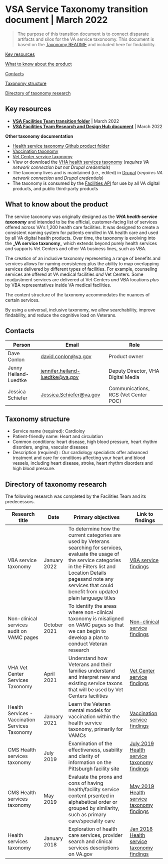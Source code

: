 # VSA Service Taxonomy transition document | March 2022

> The purpose of this transition document is to connect disparate artifacts and silos for the VA service taxonoomy. This document is based on the [Taxonomy README](https://github.com/department-of-veterans-affairs/va.gov-team/blob/master/products/facilities/taxonomy/readme.md) and included here for findabiility.

[Key resources](#key-resources) 

[What to know about the product](#what-to-know-about-the-product)

[Contacts](#contacts)

[Taxonomy structure](#taxonomy-structure)

[Directory of taxonomy research](#directory-of-taxonomy-research)

## Key resources 

- [**VSA Facilities Team transition folder**](https://github.com/department-of-veterans-affairs/va.gov-team/tree/master/teams/vsa/teams/facility-locator/product-transition-doc) | March 2022
- [**VSA Facilities Team Research and Design Hub document**](https://github.com/department-of-veterans-affairs/va.gov-team/blob/master/teams/vsa/teams/facility-locator/product-transition-doc/vsa-ux-transition-doc.md) | March 2022

**Other taxonomy documentation**
- [Health service taxonomy Github product folder](https://github.com/department-of-veterans-affairs/va.gov-team/tree/69833737d9fe22b8990bb987e7c50de13205c5d5/products/facilities/medical-centers/services-taxonomy)
- [Vaccination taxonomy](https://github.com/department-of-veterans-affairs/va.gov-team/blob/69833737d9fe22b8990bb987e7c50de13205c5d5/products/facilities/vaccination-taxonomy/README.md)
- [Vet Center service taxonomy](https://github.com/department-of-veterans-affairs/va.gov-team/tree/master/products/facilities/vet-centers/services-taxonomy)
- View or download the [VHA health services taxonomy](https://prod.cms.va.gov/vha-health-services) (_requires VA network connection but not Drupal credentials_)
- The taxonomy lives and is maintained (i.e., edited) in [Drupal](https://prod.cms.va.gov/admin/structure/taxonomy/manage/health_care_service_taxonomy/overview) (_requires VA network connection_ and _Drupal credentials_)
- The taxonomy is consumed by the [Facilities API](https://developer.va.gov/explore/facilities/docs/facilities?version=current) for use by all VA digital products, and public third-party products

## What to know about the product 

The service taxonomy was originally designed as the _**VHA health service taxonomy**_ and intended to be the official, customer-facing list of services offered across VA's 1,200 health care facilities. It was designed to create a consistent naming system for patients enrolled in VA health care and used by all VA digital health products. Over time, the taxonomy is evolving into the **_VA service taxonomy**_ which extends beyond purely health services and supports Vet Centers and other VA business lines, such as VBA. 

The creation of an inclusive taxonomy representing a range of benefits and services allows for naming consistency plus the ability to map overlapping services delivered by different types of facilities. For example, counseling services are offered at VA medical facilities _and_ Vet Centers. Some readjustment services are delivered at Vet Centers _and_ VBA locations _plus_ by VBA representatives inside VA medical facilities. 

The content structure of the taxonomy accommodates the nuances of certain services.

By using a universal, inclusive taxonomy, we allow searchability, improve findability, and reduce the cognitive load on Veterans. 

## Contacts
Person | Email | Role |
---| --- | --- |
Dave Conlon | david.conlon@va.gov | Product owner
Jenny Heiland-Luedtke |jennifer.heiland-luedtke@va.gov | Deputy Director, VHA Digital Media
Jessica Schiefer | Jessica.Schiefer@va.gov | Communications, RCS (Vet Center POC) 

## Taxonomy structure

- Service name (required): Cardioloy
- Patient-friendly name: Heart and circulation
- Common conditions: heart disease, high blood pressure, heart rhythm disorders, angina, vascular diseases
- Description (required) : Our cardiology specialists offer advanced treatment and care for conditions affecting your heart and blood vessels, including heart disease, stroke, heart rhythm disorders and high blood pressure.

## Directory of taxonomy research 

The following research was completed by the Facilities Team and its predecessors.

|	Research title	|	Date	|	Primary objectives	|	Link to findings	|	
|	-----	|	-----	|	-----	|	-----	|	
| VBA service taxonomy | January 2022 | To determine how the current categories are used by Veterans searching for services, evaluate the usage of the service categories in the Filters list and Location Details pagesand note any services that could benefit from updated plain language titles | [VBA service findings](https://github.com/department-of-veterans-affairs/va.gov-team/blob/76fa860bb3ac62ad58c94c2f2b480d5296c5a1c8/products/facilities/facility-locator/research/user-research/services-benefits-taxonomy-USERS/VBA-service-labels-usability-research-findings.md)
|	Non-clinical services audit on VAMC pages	|	October 2021	|	To identify the areas where non-clinical taxonomy is misaligned on VAMC pages so that we can begin to develop a plan to conduct Veteran research	|	[Non-clinical service findings](https://github.com/department-of-veterans-affairs/va.gov-team/tree/master/products/facilities/medical-centers/services-taxonomy/taxonomy-research-2021)		
|	VHA Vet Center Services Taxonomy |	April 2021	|	Understand how Veterans and their families understand and interpret new and existing service taxons that will be used by Vet Centers facilities	|	[Vet Center service findings](https://github.com/department-of-veterans-affairs/va.gov-team/blob/master/products/facilities/vet-centers/services-taxonomy/taxonomy-study/research-findings.md)		
|	Health Services - Vaccination Services Taxonomy	|	January 2021	|	Learn the Veteran mental models for vaccination within the health service taxonomy, primarily for VAMCs	|	[Vaccination service findings](https://github.com/department-of-veterans-affairs/va.gov-team/blob/master/products/facilities/vaccination-taxonomy/research-findings.md)		
|	CMS Health services taxonomy |	July 2019	|	Examination of the effectiveness, usability and clarity of information on the Pittsburgh facility site	|	[July 2019 Health service taxonomy findings](https://github.com/department-of-veterans-affairs/va.gov-team/blob/master/products/facilities/vet-centers/services-taxonomy/20190712_VAgovCMS_facilities_usability3_synthesis_full.pdf)		
|	CMS Health services taxonomy |	May 2019	|	Evaluate the prons and cons of having health/facility service content prsented in alphabetical order or grouped by similarity, such as primary care/speciality care	|	[May 2019 Health service taxonomy findings](https://github.com/department-of-veterans-affairs/va.gov-team/blob/master/products/facilities/vet-centers/services-taxonomy/20190522_VAgovCMS_facilities_healthserviceIA_synthesis_full%20(2).pptx)		
|	Health services taxonomy |	January 2018	|	Exploration of health care services, provider search and clinical services descriptions on VA.gov	|	[Jan 2018 Health service taxonomy findings](https://github.com/department-of-veterans-affairs/va.gov-team/blob/69833737d9fe22b8990bb987e7c50de13205c5d5/products/facilities/medical-centers/services-taxonomy/health-taxonomy-research/Exploration-of-Health-Care-Services-on-VA.gov.pdf)		
